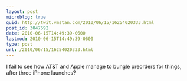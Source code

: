 ```yaml
---
layout: post
microblog: true
guid: http://twit.vmstan.com/2010/06/15/16254020333.html
post_id: 3047692
date: 2010-06-15T14:49:39-0600
lastmod: 2010-06-15T14:49:39-0600
type: post
url: /2010/06/15/16254020333.html
---
```

I fail to see how AT&T and Apple manage to bungle preorders for things, after three iPhone launches?
